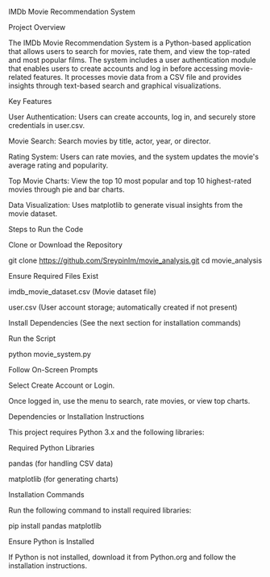 IMDb Movie Recommendation System

Project Overview

The IMDb Movie Recommendation System is a Python-based application that allows users to search for movies, rate them, and view the top-rated and most popular films. The system includes a user authentication module that enables users to create accounts and log in before accessing movie-related features. It processes movie data from a CSV file and provides insights through text-based search and graphical visualizations.

Key Features

User Authentication: Users can create accounts, log in, and securely store credentials in user.csv.

Movie Search: Search movies by title, actor, year, or director.

Rating System: Users can rate movies, and the system updates the movie's average rating and popularity.

Top Movie Charts: View the top 10 most popular and top 10 highest-rated movies through pie and bar charts.

Data Visualization: Uses matplotlib to generate visual insights from the movie dataset.

Steps to Run the Code

Clone or Download the Repository

git clone https://github.com/SreypinIm/movie_analysis.git
cd movie_analysis

Ensure Required Files Exist

imdb_movie_dataset.csv (Movie dataset file)

user.csv (User account storage; automatically created if not present)

Install Dependencies (See the next section for installation commands)

Run the Script

python movie_system.py

Follow On-Screen Prompts

Select Create Account or Login.

Once logged in, use the menu to search, rate movies, or view top charts.

Dependencies or Installation Instructions

This project requires Python 3.x and the following libraries:

Required Python Libraries

pandas (for handling CSV data)

matplotlib (for generating charts)

Installation Commands

Run the following command to install required libraries:

pip install pandas matplotlib

Ensure Python is Installed

If Python is not installed, download it from Python.org and follow the installation instructions.